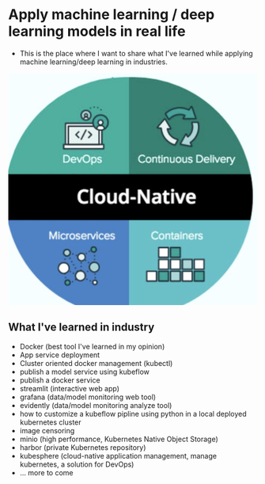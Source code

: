 # Apply machine learning / deep learning models in real life
- This is the place where I want to share what I've learned while applying machine learning/deep learning in industries.

![cloud-native](cloud_native_concepts.png)

## What I've learned in industry
- Docker (best tool I've learned in my opinion)
- App service deployment
- Cluster oriented docker management (kubectl)
- publish a model service using kubeflow
- publish a docker service
- streamlit (interactive web app)
- grafana (data/model monitoring web tool)
- evidently (data/model monitoring analyze tool)
- how to customize a kubeflow pipline using python in a local deployed kubernetes cluster
- image censoring
- minio (high performance, Kubernetes Native Object Storage)
- harbor (private Kubernetes repository)
- kubesphere (cloud-native application management, manage kubernetes, a solution for DevOps)
- ... more to come
